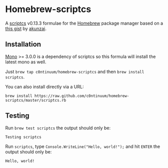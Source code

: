 # Homebrew-scriptcs

A [scriptcs](http://scriptcs.net/)
v0.13.3 formulae for the [Homebrew](http://brew.sh/)
package manager based on a [this gist](https://gist.github.com/akunzai/bbcac93646ca08bd8569)
by [akunzai](https://github.com/akunzai).

## Installation

[Mono](http://www.mono-project.com/) >= 3.0.0 is a dependency of scriptcs
so this formula will install the latest mono as well.

Just `brew tap c0ntinuum/homebrew-scriptcs` and then `brew install scriptcs`.

You can also install directly via a URL:

```
brew install https://raw.github.com/c0ntinuum/homebrew-scriptcs/master/scriptcs.rb
```

## Testing

Run ```brew test scriptcs``` the output should only be:

```
Testing scriptcs
```

Run ```scriptcs```,
type ```Console.WriteLine("Hello, world!");```
and hit ```ENTER```
the output should only be:

```
Hello, world!
```
